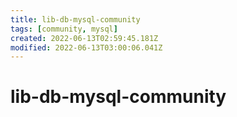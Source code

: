 ```yaml
---
title: lib-db-mysql-community
tags: [community, mysql]
created: 2022-06-13T02:59:45.181Z
modified: 2022-06-13T03:00:06.041Z
---
```


# lib-db-mysql-community


